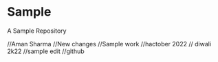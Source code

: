 # Sample

A Sample Repository

//Aman Sharma
//New changes
//Sample work
//hactober 2022
// diwali 2k22
//sample edit
//github 
